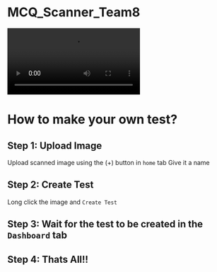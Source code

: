 # MCQ_Scanner_Team8

![Project Presentation](https://github.com/Meliodas98765/MCQ_SCANNER/blob/sidharth/SR_1.mp4)

# How to make your own test?

## Step 1: Upload Image
Upload scanned image using the (+) button in ```home``` tab
Give it a name

## Step 2: Create Test
Long click the image and ```Create Test```

## Step 3: Wait for the test to be created in the ```Dashboard``` tab

## Step 4: Thats All!!

